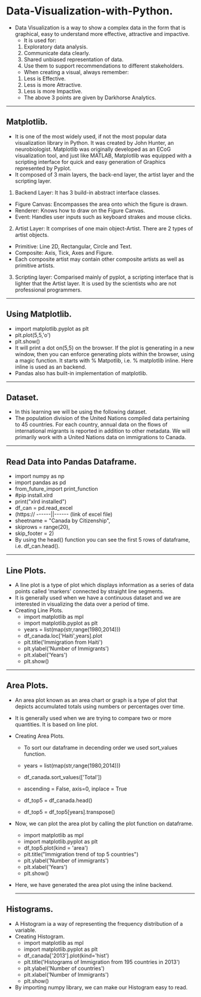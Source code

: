 # Data-Visualization-with-Python.
- Data Visualization is a way to show a complex data in the form that is graphical, easy to understand more effective, attractive and impactive.
  - It is used for:
  1. Exploratory data analysis.
  2. Communicate data clearly.
  3. Shared unbiased representation of data.
  4. Use them to support recommendations to different stakeholders.
  - When creating a visual, always remember:
  1. Less is Effective.
  2. Less is more Attractive.
  3. Less is more Impactive.
  - The above 3 points are given by Darkhorse Analytics.
------
## Matplotlib.
- It is one of the most widely used, if not the most popular data visualization library in Python. It was created by John Hunter, an neurobiologist. Matplotlib was originally developed as an ECoG visualization tool, and just like MATLAB, Matplotlib was equipped with a scripting interface for quick and easy generation of Graphics represented by Pyplot.
- It composed of 3 main layers, the back-end layer, the artist layer and the scripting layer.
1. Backend Layer: It has 3 build-in abstract interface classes.
  - Figure Canvas: Encompasses the area onto which the figure is drawn.
  - Renderer: Knows how to draw on the Figure Canvas.
  - Event: Handles user inputs such as keyboard strakes and mouse clicks.
2. Artist Layer: It comprises of one main object-Artist. There are 2 types of artist objects.
  - Primitive: Line 2D, Rectangular, Circle and Text.
  - Composite: Axis, Tick, Axes and Figure.
- Each composite artist may contain other composite artists as well as primitive artists.
3. Scripting layer: Comparised mainly of pyplot, a scripting interface that is lighter that the Artist layer. It is used by the scientists who are not professional programmers.
------
## Using Matplotlib.
- import matplotlib.pyplot as plt
- plt.plot(5,5,'o')
- plt.show()
- It will print a dot on(5,5) on the browser. If the plot is generating in a new window, then you can enforce generating plots within the browser, using a magic function. It starts with % Matpotlib, i.e. % matplotlib inline. Here inline is used as an backend.
- Pandas also has built-in implementation of matplotlib.
------
## Dataset.
- In this learning we will be using the following dataset.
- The population division of the United Nations compiled data pertaining to 45 countries. For each country, annual data on the flows of international migrants is reported in addition to other metadata. We will primarily work with a United Nations data on immigrations to Canada.
------
## Read Data into Pandas Dataframe.
- import numpy as np
- import pandas as pd
- from_future_import print_function
- #pip install.xlrd
- print("xlrd installed")
- df_can = pd.read_excel
- (https:// ------||------ (link of excel file)
- sheetname = "Canada by Citizenship",
- skiprows = range(20),
- skip_footer = 2)
- By using the head() function you can see the first 5 rows of dataframe, i.e. df_can.head().
------
## Line Plots.
- A line plot is a type of plot which displays information as a series of data points called 'markers' connected by straight line segments.
- It is generally used when we have a continuous dataset and we are interested in visualizing the data over a period of time.
- Creating Line Plots.
  - import matplotlib as mpl
  - import matplotlib.pyplot as plt
  - years = list(map(str,range(1980,2014)))
  - df_canada.loc['Haiti',years].plot
  - plt.title('Immigration from Haiti')
  - plt.ylabel('Number of Immigrants')
  - plt.xlabel('Years')
  - plt.show()
------
## Area Plots.
- An area plot known as an area chart or graph is a type of plot that depicts accumulated totals using numbers or percentages over time.
- It is generally used when we are trying to compare two or more quantities. It is based on line plot.
- Creating Area Plots.
  - To sort our dataframe in decending order we used sort_values function.
  
  - years = list(map(str,range(1980,2014)))
  - df_canada.sort_values(['Total'])
  - ascending = False, axis=0, inplace = True
  - df_top5 = df_canada.head()
  - df_top5 = df_top5[years].transpose()
- Now, we can plot the area plot by calling the plot function on dataframe.
  - import matplotlib as mpl
  - import matplotlib.pyplot as plt
  - df_top5.plot(kind = 'area')
  - plt.title("Immigration trend of top 5 countries")
  - plt.ylabel('Number of immigrants')
  - plt.xlabel('Years')
  - plt.show()
- Here, we have generated the area plot using the inline backend.

  ------
## Histograms.
- A Histogram ia a way of representing the frequency distribution of a variable.
- Creating Histogram.
  - import matplotlib as mpl
  - import matplotlib.pyplot as plt
  - df_canada['2013'].plot(kind='hist')
  - plt.title('Histograms of Immigration from 195 countries in 2013')
  - plt.ylabel('Number of countries')
  - plt.xlabel('Number of Immigrants')
  - plt.show()
-  By importing numpy library, we can make our Histogram easy to read.

